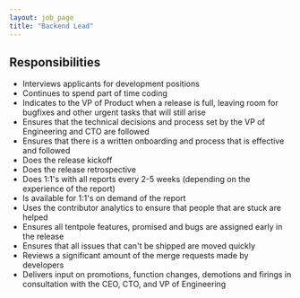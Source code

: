 ```yaml
---
layout: job_page
title: "Backend Lead"
---
```


## Responsibilities

* Interviews applicants for development positions
* Continues to spend part of time coding
* Indicates to the VP of Product when a release is full, leaving room for bugfixes and other urgent tasks that will still arise
* Ensures that the technical decisions and process set by the VP of Engineering and CTO are followed
* Ensures that there is a written onboarding and process that is effective and followed
* Does the release kickoff
* Does the release retrospective
* Does 1:1's with all reports every 2-5 weeks (depending on the experience of the report)
* Is available for 1:1's on demand of the report
* Uses the contributor analytics to ensure that people that are stuck are helped
* Ensures all tentpole features, promised and bugs are assigned early in the release
* Ensures that all issues that can't be shipped are moved quickly
* Reviews a significant amount of the merge requests made by developers
* Delivers input on promotions, function changes, demotions and firings in consultation with the CEO, CTO, and VP of Engineering
